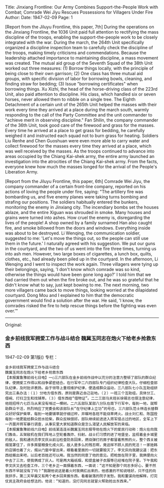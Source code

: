 Title: Jinxiang Frontline: Our Army Combines Support-the-People Work with Combat; Comrade Wei Jiyu Rescues Possessions for Villagers Under Fire
Author:
Date: 1947-02-09
Page: 1

[Report from the Jiluyu Frontline, this paper, 7th] During the operations on the Jinxiang Frontline, the 1036 Unit paid full attention to rectifying the mass discipline of the troops, enabling the support-the-people work to be closely integrated with the war. During the march, the 264th Unit specifically organized a discipline inspection team to carefully check the discipline of the troops, making timely criticisms and commendations. Because the leadership attached importance to maintaining discipline, a mass movement was created. The mutual aid group of the Seventh Squad of the 38th Unit worked out three measures: (1) Borrow things locally, with the principle of being close to their own garrison; (2) One class has three mutual aid groups, with specific division of labor for borrowing bowls, cleaning, and finding straw for bedding; (3) Issue "borrowing certificates" when borrowing things. Xu Xizhi, the head of the horse-driving class of the 223rd Unit, also paid attention to discipline. His class, which handled six or seven horses, never allowed them to nibble on a single tree. The Eighth Detachment of a certain unit of the 265th Unit helped the masses with their work every time they arrived at a place during the march south, warmly responding to the call of the Party Committee and the unit commander to "achieve merit in observing discipline." Fan Shilin, the company commander of the 36th Unit, took good care of the firewood and grass for the masses. Every time he arrived at a place to get grass for bedding, he carefully weighed it and instructed each squad not to burn grass for heating. Soldiers Liu Renhe and Chen Guoshuan were even more able to carry water and collect firewood for the masses every time they arrived at a place, which was well received by the masses. As the troops continued to advance into areas occupied by the Chiang Kai-shek army, the entire army launched an investigation into the atrocities of the Chiang Kai-shek army. From the facts, everyone knew how much the masses longed for the arrival of the People's Liberation Army.

[Report from the Jiluyu Frontline, this paper, 6th] Comrade Wei Jiyu, the company commander of a certain front-line company, reported on his actions of loving the people under fire, saying: "The artillery fire was bombarding us, and five enemy planes were taking turns bombing and strafing our positions. The soldiers habitually entered the bunkers, monitoring the enemy in Jinxiang city. The incendiary bombs set the houses ablaze, and the entire Xiguan was shrouded in smoke. Many houses and grains were turned into ashes. How cruel the enemy is, disregarding the lives of the people! A shop owned by a family surnamed Han also caught fire, and smoke billowed from the doors and windows. Everything inside was about to be destroyed. Li Wenqing, the communication soldier, suggested to me: 'Let's move the things out, so the people can still use them in the future.' I naturally agreed with his suggestion. We put our guns in the courtyard, and the two of us went into the fire three times, turning us into ash men. However, two large boxes of cigarettes, a lunch box, quilts, clothes, etc., had already been piled up in the courtyard. In the afternoon, Li Wenqing and I went to inspect the work again. Three villagers were tying up their belongings, saying, 'I don't know which comrade was so kind, otherwise the things would have been gone long ago?' I told him that we had carried them out when the fire broke out, and he was so grateful that he didn't know what to say, just kept bowing to me. The next morning, two more villagers came back to move things, looking worried at the dilapidated courtyard. Dong Mou and I explained to him that the democratic government would find a solution after the war. He said, 'I know, the comrades risked the fire to help rescue things before the fighting was even over.'"



<hr /> 

Original: 


### 金乡前线我军拥爱工作与战斗结合  魏冀玉同志在炮火下给老乡抢救东西

1947-02-09
第1版()
专栏：

    金乡前线我军拥爱工作与战斗结合
    魏冀玉同志在炮火下给老乡抢救东西
    【本报冀鲁豫前线七日电】一○三六部队在金乡前线作战中以充分的注意力整顿了部队的群众纪律，使拥爱工作得以和战争紧密结合。在行军中二六四部队专门组织纪律检查大队，仔细检查部队纪律，及时批评表扬。由于领导上重视维护纪律，便造成群众运动，三八部队七小队互助组研究出三条办法：（１）分地方借东西，原则是靠近自己驻地。（２）一班三个互助组，具体分工、借碗、打扫卫生和找铺草。（３）借东西给“借物证”。二二三部马夫班长徐锡志也很注意纪律，他班招呼六七匹马从来没有啃过一棵树。二六五部队某部八分队在南下行军中，每到一地，就帮助群众干活，热烈响应了党委会和该部队长“在守纪律上立功”的号召。三六部队范士林连长替群众好好保护柴草，每到一地要铺草就仔细过秤，并嘱咐各班不能烧草烤火。战士刘仁和、陈国拴每到一地更能给群众担水拾柴，群众反映很好。部队继续前进进入蒋军侵占过的地区，全军上下一齐展开蒋军暴行调查，从事实里大家知道群众是怎么渴望人民解放军的来临。
    【本报冀鲁豫前线六日电】前线某连连长魏冀玉同志报导他在炮火下的爱民行动称：炮火在向我们轰击，五架敌机在我们阵地上空轮番轰炸、扫射。战士们习惯的进了地堡垒，监视着金乡城里的敌人。我和通讯员李文庆从前沿检查防务回来，燃烧弹打的房子都冒着熊熊的火，整个西关被烟笼罩住了，许多房屋粮食化成火灰。敌人是多么的残忍啊，竟这样不顾人民的死活！一家姓韩的店铺也着了火，烟从门窗中冒出来，眼看着里面的一切就要毁灭了。李文庆向我建议道：把东西给搬出来吧，以后老百姓还可以用。我当然的同意了他的意见。把枪放在院子里，我俩便向火中去了三次，使我俩成了灰人。可是两大箱纸烟，和提盒被子衣服等已经堆在院子里。下午我和李文庆又去检查工作，三个老乡正一面捆着东西，一面说：“这不知是那个同志多好心，要不然东西不早就没有了吗？”我跟他说这是着火时我俩扛出来的，他感激的不知说啥好，只不住的向我拱手。第二天早晨又有两个老乡回来搬东西，看着破落的院子发愁。我和董谋向他解释，打完仗民主政府会给想法的。他说：“知道的，没打完同志就冒火帮助抢出东西来。”
